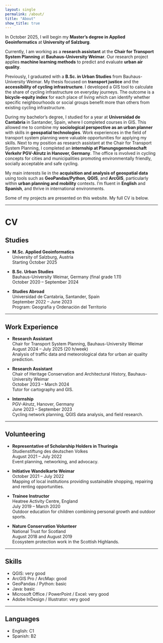 ```yaml
---
layout: single
permalink: /about/
title: "About"
show_title: true
---
```



In October 2025, I will begin my **Master’s degree in Applied Geoinformatics** at **University of Salzburg**.

Currently, I am working as a **research assistant** at the **Chair for Transport System Planning** at **Bauhaus-University Weimar**. Our research project applies **machine learning methods** to predict and evaluate **urban air quality**.

Previously, I graduated with a **B.Sc. in Urban Studies** from Bauhaus-University Weimar. My thesis focused on **transport justice** and the **accessibility of cycling infrastructure**. I developed a GIS tool to calculate the share of cycling infrastructure on everyday journeys. The outcome is a **bicycle-equity index** for each place of living which can identify whether specific neighbourhoods or social groups benefit more than others from existing cycling infrastructure. 

During my bachelor’s degree, I studied for a year at **Universidad de Cantabria** in Santander, Spain, where I completed courses in GIS. This allowed me to combine my **sociological perspective as an urban planner** with skills in **geospatial technologies**. Work experiences in the field of transport system planning were valuable opportunities for applying my skills. Next to my position as research assistant at the Chair for Transport System Planning, I completed an **internship at Planungsgemeinschaft Verkehr PGV-Alrutz in Hanover, Germany**. The office is involved in cycling concepts for cities and municipalities promoting environmentally friendly, socially acceptable and safe cycling. 

My main interests lie in the **acquisition and analysis of geospatial data** using tools such as **GeoPandas/Python**, **QGIS**, and **ArcGIS**, particularly within **urban planning and mobility** contexts. I’m fluent in **English** and **Spanish**, and thrive in international environments.

Some of my projects are presented on this website. My full CV is below.

---

# CV

## Studies

- **M.Sc. Applied Geoinformatics**  
  University of Salzburg, Austria  
  Starting October 2025

- **B.Sc. Urban Studies**  
  Bauhaus-University Weimar, Germany (final grade 1.11)  
  October 2020 – September 2024

- **Studies Abroad**  
  Universidad de Cantabria, Santander, Spain  
  September 2022 – June 2023  
  Program: Geografía y Ordenación del Territorio

---

## Work Experience

- **Research Assistant**  
  Chair for Transport System Planning, Bauhaus-University Weimar  
  August 2024 – July 2025 (20 h/week)  
  Analysis of traffic data and meteorological data for urban air quality prediction.

- **Research Assistant**  
  Chair of Heritage Conservation and Architectural History, Bauhaus-University Weimar  
  October 2023 – March 2024  
  Tutor for cartography and GIS.

- **Internship**  
  PGV-Alrutz, Hanover, Germany  
  June 2023 – September 2023  
  Cycling network planning, QGIS data analysis, and field research.

---

## Volunteering

- **Representative of Scholarship Holders in Thuringia**  
  Studienstiftung des deutschen Volkes  
  August 2021 – July 2022  
  Event planning, networking, and advocacy.

- **Initiative Wandelkarte Weimar**  
  October 2021 – July 2022  
  Mapping of local institutions providing sustainable shopping, repairing and renting opportunities.

- **Trainee Instructor**  
  Heatree Activity Centre, England  
  July 2019 – March 2020  
  Outdoor education for children combining personal growth and outdoor sports. 

- **Nature Conservation Volunteer**  
  National Trust for Scotland  
  August 2018 and August 2019  
  Ecosystem protection work in the Scottish Highlands.

---

## Skills

- QGIS: very good  
- ArcGIS Pro / ArcMap: good  
- GeoPandas / Python: basic  
- Java: basic  
- Microsoft Office / PowerPoint / Excel: very good  
- Adobe InDesign / Illustrator: very good  

---

## Languages

- English: C1  
- Spanish: B2

